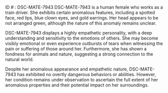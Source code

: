 ID # : DSC-MATE-7943
DSC-MATE-7943 is a human female who works as a train driver. She exhibits certain anomalous features, including a spotted face, red lips, blue clown eyes, and gold earrings. Her head appears to be not arranged green, although the nature of this anomaly remains unclear.

DSC-MATE-7943 displays a highly empathetic personality, with a deep understanding and sensitivity to the emotions of others. She may become visibly emotional or even experience outbursts of tears when witnessing the pain or suffering of those around her. Furthermore, she has shown a fondness for animals and nature, suggesting a strong connection to the natural world.

Despite her anomalous appearance and empathetic nature, DSC-MATE-7943 has exhibited no overtly dangerous behaviors or abilities. However, her condition remains under observation to ascertain the full extent of her anomalous properties and their potential impact on her surroundings.